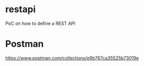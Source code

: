 # restapi
PoC on how to define a REST API

# Postman
https://www.postman.com/collections/e9b767ca35525b73019e

